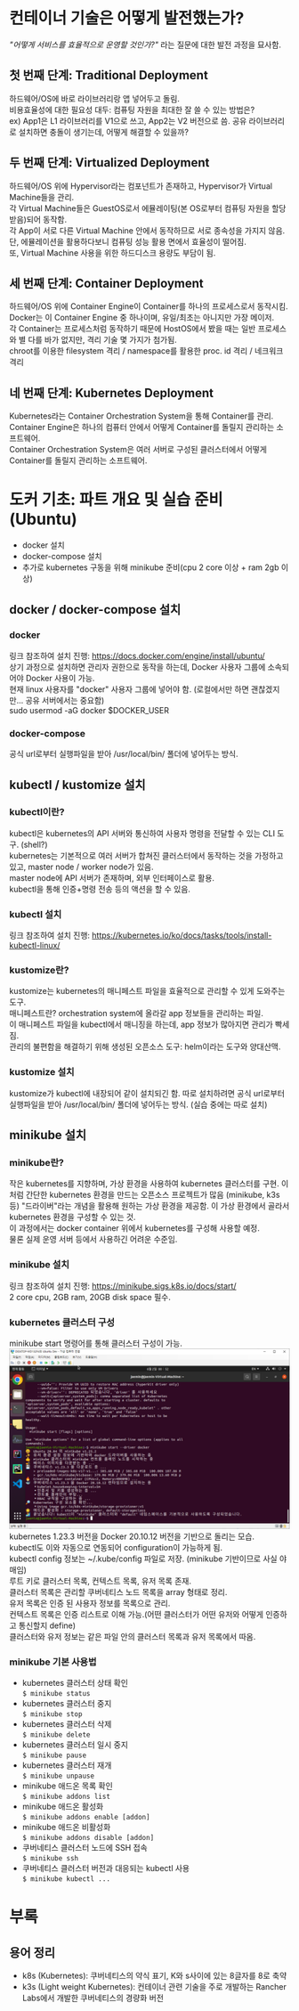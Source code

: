 # 컨테이너 기술은 어떻게 발전했는가?

_"어떻게 서비스를 효율적으로 운영할 것인가?"_ 라는 질문에 대한 발전 과정을 묘사함.

## 첫 번째 단계: Traditional Deployment

하드웨어/OS에 바로 라이브러리랑 앱 넣어두고 돌림.  
비용효율성에 대한 필요성 대두: 컴퓨팅 자원을 최대한 잘 쓸 수 있는 방법은?  
ex) App1은 L1 라이브러리를 V1으로 쓰고, App2는 V2 버전으로 씀. 공유 라이브러리로 설치하면 충돌이 생기는데, 어떻게 해결할 수 있을까?

## 두 번째 단계: Virtualized Deployment

하드웨어/OS 위에 Hypervisor라는 컴포넌트가 존재하고, Hypervisor가 Virtual Machine들을 관리.  
각 Virtual Machine들은 GuestOS로서 에뮬레이팅(본 OS로부터 컴퓨팅 자원을 할당받음)되어 동작함.  
각 App이 서로 다른 Virtual Machine 안에서 동작하므로 서로 종속성을 가지지 않음.  
단, 에뮬레이션을 활용하다보니 컴퓨팅 성능 활용 면에서 효율성이 떨어짐.  
또, Virtual Machine 사용을 위한 하드디스크 용량도 부담이 됨.

## 세 번째 단계: Container Deployment

하드웨어/OS 위에 Container Engine이 Container를 하나의 프로세스로서 동작시킴.  
Docker는 이 Container Engine 중 하나이며, 유일/최초는 아니지만 가장 메이저.  
각 Container는 프로세스처럼 동작하기 때문에 HostOS에서 봤을 때는 일반 프로세스와 별 다를 바가 없지만, 격리 기술 몇 가지가 첨가됨.  
chroot를 이용한 filesystem 격리 / namespace를 활용한 proc. id 격리 / 네크워크 격리

## 네 번째 단계: Kubernetes Deployment

Kubernetes라는 Container Orchestration System을 통해 Container를 관리.  
Container Engine은 하나의 컴퓨터 안에서 어떻게 Container를 돌릴지 관리하는 소프트웨어.  
Container Orchestration System은 여러 서버로 구성된 클러스터에서 어떻게 Container를 돌릴지 관리하는 소프트웨어.

# 도커 기초: 파트 개요 및 실습 준비 (Ubuntu)

- docker 설치
- docker-compose 설치
- 추가로 kubernetes 구동을 위해 minikube 준비(cpu 2 core 이상 + ram 2gb 이상)

## docker / docker-compose 설치

### docker

링크 참조하여 설치 진행: https://docs.docker.com/engine/install/ubuntu/  
상기 과정으로 설치하면 관리자 권한으로 동작을 하는데, Docker 사용자 그룹에 소속되어야 Docker 사용이 가능.  
현재 linux 사용자를 "docker" 사용자 그룹에 넣어야 함. (로컬에서만 하면 괜찮겠지만... 공유 서버에서는 중요함)  
sudo usermod -aG docker $DOCKER_USER

### docker-compose

공식 url로부터 실행파일을 받아 /usr/local/bin/ 폴더에 넣어두는 방식.

## kubectl / kustomize 설치

### kubectl이란?

kubectl은 kubernetes의 API 서버와 통신하여 사용자 명령을 전달할 수 있는 CLI 도구. (shell?)  
kubernetes는 기본적으로 여러 서버가 합쳐진 클러스터에서 동작하는 것을 가정하고 있고, master node / worker node가 있음.  
master node에 API 서버가 존재하며, 외부 인터페이스로 활용.  
kubectl을 통해 인증+명령 전송 등의 액션을 할 수 있음.

### kubectl 설치

링크 참조하여 설치 진행:
https://kubernetes.io/ko/docs/tasks/tools/install-kubectl-linux/

### kustomize란?

kustomize는 kubernetes의 매니페스트 파일을 효율적으로 관리할 수 있게 도와주는 도구.  
매니페스트란? orchestration system에 올라갈 app 정보들을 관리하는 파일.  
이 매니페스트 파일을 kubectl에서 매니징을 하는데, app 정보가 많아지면 관리가 빡세짐.  
관리의 불편함을 해결하기 위해 생성된 오픈소스 도구: helm이라는 도구와 양대산맥.

### kustomize 설치

kustomize가 kubectl에 내장되어 같이 설치되긴 함.
따로 설치하려면 공식 url로부터 실행파일을 받아 /usr/local/bin/ 폴더에 넣어두는 방식. (실습 중에는 따로 설치)

## minikube 설치

### minikube란?

작은 kubernetes를 지향하며, 가상 환경을 사용하여 kubernetes 클러스터를 구현.
이 처럼 간단한 kubernetes 환경을 만드는 오픈소스 프로젝트가 많음 (minikube, k3s 등)
"드라이버"라는 개념을 활용해 원하는 가상 환경을 제공함. 이 가상 환경에서 골라서 kubernetes 환경을 구성할 수 있는 것.  
이 과정에서는 docker container 위에서 kubernetes를 구성해 사용할 예정.  
물론 실제 운영 서버 등에서 사용하긴 어려운 수준임.

### minikube 설치

링크 참조하여 설치 진행: https://minikube.sigs.k8s.io/docs/start/  
2 core cpu, 2GB ram, 20GB disk space 필수.

### kubernetes 클러스터 구성

minikube start 명령어를 통해 클러스터 구성이 가능.  
![ex_screenshot](../Images/1-1.minikube_start.PNG)  
kubernetes 1.23.3 버전을 Docker 20.10.12 버전을 기반으로 돌리는 모습.  
kubectl도 이와 자동으로 연동되어 configuration이 가능하게 됨.  
kubectl config 정보는 ~/.kube/config 파일로 저장. (minikube 기반이므로 사실 야매임)  
루트 키로 클러스터 목록, 컨텍스트 목록, 유저 목록 존재.  
클러스터 목록은 관리할 쿠버네티스 노드 목록을 array 형태로 정리.  
유저 목록은 인증 된 사용자 정보를 목록으로 관리.  
컨텍스트 목록은 인증 리스트로 이해 가능.(어떤 클러스터가 어떤 유저와 어떻게 인증하고 통신할지 define)  
클러스터와 유저 정보는 같은 파일 안의 클러스터 목록과 유저 목록에서 따옴.  

### minikube 기본 사용법
* kubernetes 클러스터 상태 확인  
`$ minikube status`
* kubernetes 클러스터 중지  
`$ minikube stop`
* kubernetes 클러스터 삭제  
`$ minikube delete`
* kubernetes 클러스터 일시 중지  
`$ minikube pause`
* kubernetes 클러스터 재개  
`$ minikube unpause`
* minikube 애드온 목록 확인  
`$ minikube addons list`
* minikube 애드온 활성화  
`$ minikube addons enable [addon]`
* minikube 애드온 비활성화  
`$ minikube addons disable [addon]`
* 쿠버네티스 클러스터 노드에 SSH 접속  
`$ minikube ssh`
* 쿠버네티스 클러스터 버전과 대응되는 kubectl 사용  
`$ minikube kubectl ...`

# 부록

## 용어 정리
* k8s (Kubernetes): 쿠버네티스의 약식 표기, K와 s사이에 있는 8글자를 8로 축약
* k3s (Light weight Kubernetes): 컨테이너 관련 기술을 주로 개발하는 Rancher Labs에서 개발한 쿠버네티스의 경량화 버전
